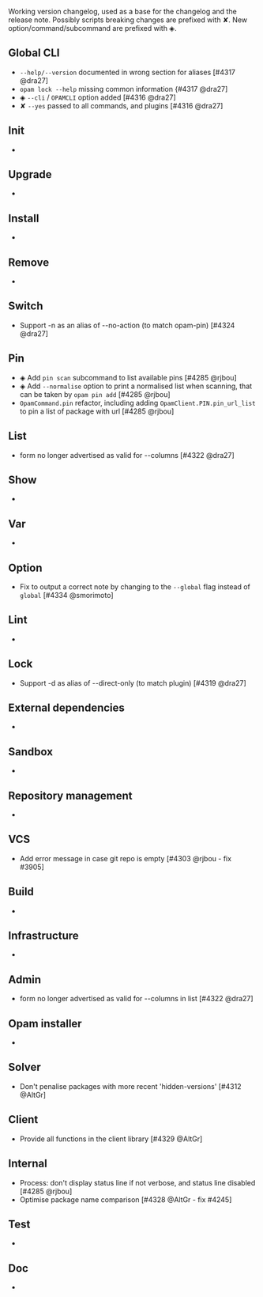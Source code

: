 Working version changelog, used as a base for the changelog and the release
note.
Possibly scripts breaking changes are prefixed with ✘.
New option/command/subcommand are prefixed with ◈.

## Global CLI
  * `--help/--version` documented in wrong section for aliases [#4317 @dra27]
  * `opam lock --help` missing common information {#4317 @dra27]
  * ◈ `--cli` / `OPAMCLI` option added [#4316 @dra27]
  * ✘ `--yes` passed to all commands, and plugins [#4316 @dra27]

## Init
  *

## Upgrade
  *

## Install
  *

## Remove
  *

## Switch
  * Support -n as an alias of --no-action (to match opam-pin) [#4324 @dra27]

## Pin
  * ◈ Add `pin scan` subcommand to list available pins [#4285 @rjbou]
  * ◈ Add `--normalise` option to print a normalised list when scanning, that can be taken by `opam pin add` [#4285 @rjbou]
  * `OpamCommand.pin` refactor, including adding `OpamClient.PIN.pin_url_list` to pin a list of package with url  [#4285 @rjbou]

## List
  * <field> form no longer advertised as valid for --columns [#4322 @dra27]

## Show
  *

## Var
  *

## Option
  * Fix to output a correct note by changing to the `--global` flag instead of `global` [#4334 @smorimoto]

## Lint
  *

## Lock
  * Support -d as alias of --direct-only (to match plugin) [#4319 @dra27]

## External dependencies
  *

## Sandbox
  *

## Repository management
  *

## VCS
  * Add error message in case git repo is empty [#4303 @rjbou - fix #3905]

## Build
  *

## Infrastructure
  *

## Admin
  * <field> form no longer advertised as valid for --columns in list [#4322 @dra27]

## Opam installer
  *


## Solver
  * Don't penalise packages with more recent 'hidden-versions' [#4312 @AltGr]

## Client
  * Provide all functions in the client library [#4329 @AltGr]

## Internal
  * Process: don't display status line if not verbose, and status line disabled [#4285 @rjbou]
  * Optimise package name comparison [#4328 @AltGr - fix #4245]

## Test
  *

## Doc
  *

